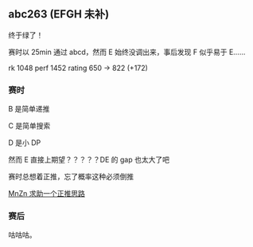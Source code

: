 ## abc263 (EFGH 未补)

终于绿了！

赛时以 25min 通过 abcd，然而 E 始终没调出来，事后发现 F 似乎易于 E……

rk 1048  perf 1452  rating 650 → 822 (+172)

### 赛时

B 是简单递推

C 是简单搜索

D 是小 DP

然而 E 直接上期望？？？？？DE 的 gap 也太大了吧

赛时总想着正推，忘了概率这种必须倒推

[MnZn 求助一个正推思路](https://www.luogu.com.cn/discuss/472778)

### 赛后

咕咕咕。